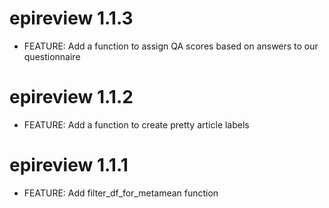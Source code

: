 # epireview 1.1.3

* FEATURE: Add a function to assign QA scores based on answers to our questionnaire

# epireview 1.1.2

* FEATURE: Add a function to create pretty article labels

# epireview 1.1.1

* FEATURE: Add filter_df_for_metamean function
